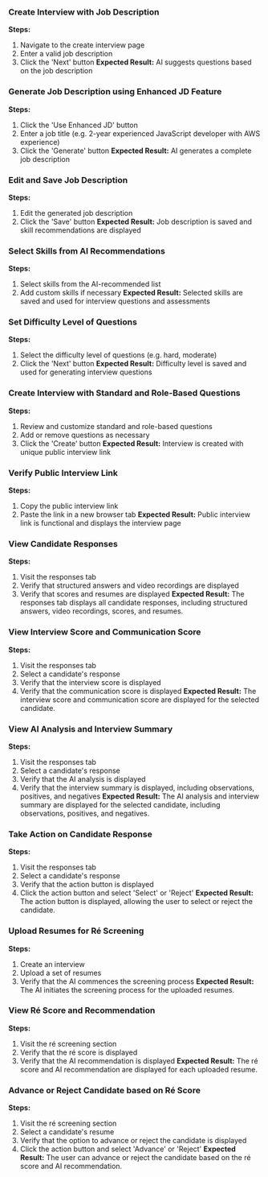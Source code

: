 ### Create Interview with Job Description
**Steps:**
1. Navigate to the create interview page
2. Enter a valid job description
3. Click the 'Next' button
**Expected Result:** AI suggests questions based on the job description

### Generate Job Description using Enhanced JD Feature
**Steps:**
1. Click the 'Use Enhanced JD' button
2. Enter a job title (e.g. 2-year experienced JavaScript developer with AWS experience)
3. Click the 'Generate' button
**Expected Result:** AI generates a complete job description

### Edit and Save Job Description
**Steps:**
1. Edit the generated job description
2. Click the 'Save' button
**Expected Result:** Job description is saved and skill recommendations are displayed

### Select Skills from AI Recommendations
**Steps:**
1. Select skills from the AI-recommended list
2. Add custom skills if necessary
**Expected Result:** Selected skills are saved and used for interview questions and assessments

### Set Difficulty Level of Questions
**Steps:**
1. Select the difficulty level of questions (e.g. hard, moderate)
2. Click the 'Next' button
**Expected Result:** Difficulty level is saved and used for generating interview questions

### Create Interview with Standard and Role-Based Questions
**Steps:**
1. Review and customize standard and role-based questions
2. Add or remove questions as necessary
3. Click the 'Create' button
**Expected Result:** Interview is created with unique public interview link

### Verify Public Interview Link
**Steps:**
1. Copy the public interview link
2. Paste the link in a new browser tab
**Expected Result:** Public interview link is functional and displays the interview page

### View Candidate Responses
**Steps:**
1. Visit the responses tab
2. Verify that structured answers and video recordings are displayed
3. Verify that scores and resumes are displayed
**Expected Result:** The responses tab displays all candidate responses, including structured answers, video recordings, scores, and resumes.

### View Interview Score and Communication Score
**Steps:**
1. Visit the responses tab
2. Select a candidate's response
3. Verify that the interview score is displayed
4. Verify that the communication score is displayed
**Expected Result:** The interview score and communication score are displayed for the selected candidate.

### View AI Analysis and Interview Summary
**Steps:**
1. Visit the responses tab
2. Select a candidate's response
3. Verify that the AI analysis is displayed
4. Verify that the interview summary is displayed, including observations, positives, and negatives
**Expected Result:** The AI analysis and interview summary are displayed for the selected candidate, including observations, positives, and negatives.

### Take Action on Candidate Response
**Steps:**
1. Visit the responses tab
2. Select a candidate's response
3. Verify that the action button is displayed
4. Click the action button and select 'Select' or 'Reject'
**Expected Result:** The action button is displayed, allowing the user to select or reject the candidate.

### Upload Resumes for Ré Screening
**Steps:**
1. Create an interview
2. Upload a set of resumes
3. Verify that the AI commences the screening process
**Expected Result:** The AI initiates the screening process for the uploaded resumes.

### View Ré Score and Recommendation
**Steps:**
1. Visit the ré screening section
2. Verify that the ré score is displayed
3. Verify that the AI recommendation is displayed
**Expected Result:** The ré score and AI recommendation are displayed for each uploaded resume.

### Advance or Reject Candidate based on Ré Score
**Steps:**
1. Visit the ré screening section
2. Select a candidate's resume
3. Verify that the option to advance or reject the candidate is displayed
4. Click the action button and select 'Advance' or 'Reject'
**Expected Result:** The user can advance or reject the candidate based on the ré score and AI recommendation.

